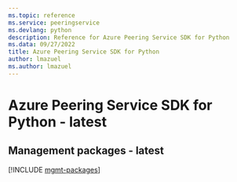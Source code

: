 ```yaml
---
ms.topic: reference
ms.service: peeringservice
ms.devlang: python
description: Reference for Azure Peering Service SDK for Python
ms.data: 09/27/2022
title: Azure Peering Service SDK for Python
author: lmazuel
ms.author: lmazuel
---
```

# Azure Peering Service SDK for Python - latest

## Management packages - latest
[!INCLUDE [mgmt-packages](peering-service-mgmt-index.md)]